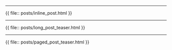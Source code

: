 <hr id="inlinePost">
<p>{{ file:: posts/inline_post.html }}</p>
<hr id="longPost" />
<p>{{ file:: posts/long_post_teaser.html }}</p>
<hr id="pagedPost" />
<p>{{ file:: posts/paged_post_teaser.html }}</p>
